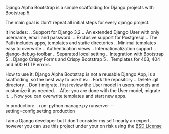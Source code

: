 Django Alpha Bootstrap is a simple scaffolding for Django projects with Bootstrap 5.

The main goal is don't repeat all initial steps for every django project.

It includes:
    .. Support for Django 3.2
	.. An extended Django User with only username, email and password.
	.. Exclusive support for Postgresql
	.. The Path includes apps, templates and static directories
	.. Minimal templates easy to overwrite
	.. Authentication views
	.. Internationalization support
	.. django-debug-toolbar
	.. Separated local setting
	.. Integration with Bootstrap 5
	.. Django Crispy Forms and Crispy Bootstrap 5
	.. Templates for 403, 404 and 500 HTTP errors.

How to use it:
Django Alpha Bootstrap is not a reusable Django App, is a scaffolding, so the best way to use it is:
	.. Fork the repository
	.. Delete .git directory
	.. Don't migrate, first review the User model in users.models and customize it as needed.
	.. After you are done with the User model, migrate it.
	.. Now you can overwrite templates and start new apps.

In production:
	.. run: python manage.py runserver --setting=config.setting.production

I am a Django developer but I don't consider my self nearly an expert,
however you can use this project under your on risk using the [BSD License](https://opensource.org/licenses/BSD-3-Clause)
